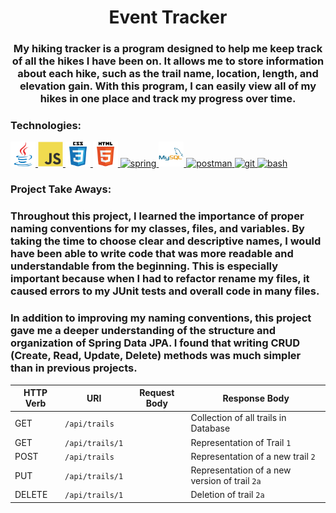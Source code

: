 <h1 align="center">Event Tracker</h1>
<h3 align="center">My hiking tracker is a program designed to help me keep track of all the hikes I have been on. It allows me to store information about each hike, such as the trail name, location, length, and elevation gain. With this program, I can easily view all of my hikes in one place and track my progress over time.</h3>

<h3 align="left">Technologies:</h3>
<p align="left"><a href="https://www.java.com" target="_blank" rel="noreferrer"> <img src="https://raw.githubusercontent.com/devicons/devicon/master/icons/java/java-original.svg" alt="java" width="40" height="40"/> <a href="https://developer.mozilla.org/en-US/docs/Web/JavaScript" target="_blank" rel="noreferrer"> <img src="https://raw.githubusercontent.com/devicons/devicon/master/icons/javascript/javascript-original.svg" alt="javascript" width="40" height="40"/> <a href="https://www.w3schools.com/css/" target="_blank" rel="noreferrer"> <img src="https://raw.githubusercontent.com/devicons/devicon/master/icons/css3/css3-original-wordmark.svg" alt="css3" width="40" height="40"/> </a> <a href="https://www.w3.org/html/" target="_blank" rel="noreferrer"> <img src="https://raw.githubusercontent.com/devicons/devicon/master/icons/html5/html5-original-wordmark.svg" alt="html5" width="40" height="40"/> </a> </a></a><a href="https://spring.io/" target="_blank" rel="noreferrer"> <img src="https://www.vectorlogo.zone/logos/springio/springio-icon.svg" alt="spring" width="40" height="40"/> </a><a href="https://www.mysql.com/" target="_blank" rel="noreferrer"> <img src="https://raw.githubusercontent.com/devicons/devicon/master/icons/mysql/mysql-original-wordmark.svg" alt="mysql" width="40" height="40"/> </a><a href="https://postman.com" target="_blank" rel="noreferrer"> <img src="https://www.vectorlogo.zone/logos/getpostman/getpostman-icon.svg" alt="postman" width="40" height="40"/> </a><a href="https://git-scm.com/" target="_blank" rel="noreferrer"> <img src="https://www.vectorlogo.zone/logos/git-scm/git-scm-icon.svg" alt="git" width="40" height="40"/> </a><a href="https://www.gnu.org/software/bash/" target="_blank" rel="noreferrer"> <img src="https://www.vectorlogo.zone/logos/gnu_bash/gnu_bash-icon.svg" alt="bash" width="40" height="40"/> </a>

<h3 align="left">Project Take Aways:</h3>
<h3 align="left">Throughout this project, I learned the importance of proper naming conventions for my classes, files, and variables. By taking the time to choose clear and descriptive names, I would have been able to write code that was more readable and understandable from the beginning. This is especially important because when I had to refactor rename my files, it caused errors to my JUnit tests and overall code in many files.</h3>
<h3 align="left">In addition to improving my naming conventions, this project gave me a deeper understanding of the structure and organization of Spring Data JPA. I found that writing CRUD (Create, Read, Update, Delete) methods was much simpler than in previous projects.</h3>

| HTTP Verb | URI                  | Request Body | Response Body |
|-----------|----------------------|--------------|---------------|
| GET       | `/api/trails`        |              | Collection of all trails in Database |collection** endpoint |
| GET       | `/api/trails/1`      |              | Representation of Trail `1` |
| POST      | `/api/trails`        |              | Representation of a new trail `2`| **
| PUT       | `/api/trails/1`      |              | Representation of a new version of trail `2a`|
| DELETE    | `/api/trails/1`      |              | Deletion of trail `2a`|